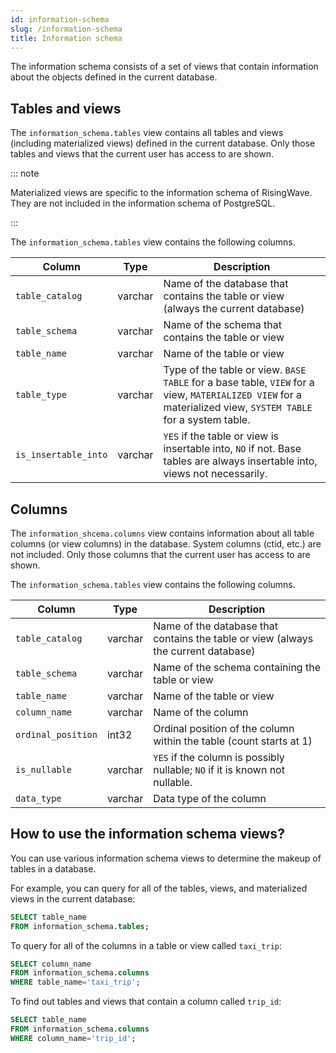 ```yaml
---
id: information-schema
slug: /information-schema
title: Information schema
---
```


The information schema consists of a set of views that contain information about the objects defined in the current database.

## Tables and views

The  `information_schema.tables` view contains all tables and views (including materialized views) defined in the current database. Only those tables and views that the current user has access to are shown.

::: note

Materialized views are specific to the information schema of RisingWave. They are not included in the information schema of PostgreSQL.

:::

The `information_schema.tables` view contains the following columns.

|Column|Type|Description|
|---|---|---|
|`table_catalog`|varchar|Name of the database that contains the table or view (always the current database) |
|`table_schema` |varchar| Name of the schema that contains the table or view|
|`table_name` | varchar|Name of the table or view|
|`table_type` | varchar| Type of the table or view. `BASE TABLE` for a base table, `VIEW` for a view, `MATERIALIZED VIEW` for a materialized view, `SYSTEM TABLE` for a system table.|
|`is_insertable_into`|varchar|`YES` if the table or view is insertable into, `NO` if not. Base tables are always insertable into, views not necessarily.|

## Columns

The `information_shcema.columns` view contains information about all table columns (or view columns) in the database. System columns (ctid, etc.) are not included. Only those columns that the current user has access to are shown.

The `information_schema.tables` view contains the following columns.

|Column|Type|Description|
|---|---|---|
|`table_catalog`|varchar| Name of the database that contains the table or view (always the current database)|
|`table_schema` |varchar| Name of the schema containing the table or view|
|`table_name` | varchar| Name of the table or view|
|`column_name` | varchar| Name of the column|
|`ordinal_position`|int32| Ordinal position of the column within the table (count starts at 1)|
|`is_nullable` | varchar| `YES` if the column is possibly nullable; `NO` if it is known not nullable.|
|`data_type` | varchar| Data type of the column|

## How to use the information schema views?

You can use various information schema views to determine the makeup of tables in a database. 

For example, you can query for all of the tables, views, and materialized views in the current database:

```sql
SELECT table_name
FROM information_schema.tables;
```

To query for all of the columns in a table or view called `taxi_trip`:

```sql
SELECT column_name
FROM information_schema.columns
WHERE table_name='taxi_trip';
```

To find out tables and views that contain a column called `trip_id`:

```sql
SELECT table_name
FROM information_schema.columns
WHERE column_name='trip_id';
```


